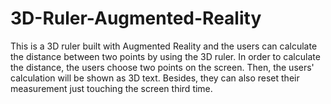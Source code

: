 # 3D-Ruler-Augmented-Reality
This is a 3D ruler built with Augmented Reality and the users can calculate the distance between two points by using the 3D ruler. In order to calculate the distance, the users choose two points on the screen. Then, the users' calculation will be shown as 3D text. Besides, they can also reset their measurement just touching the screen third time. 
